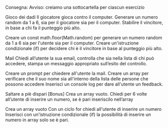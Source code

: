 Consegna: Avviso: creiamo una sottocartella per ciascun esercizio

Gioco dei dadi
Il giocatore gioca contro il computer.
Generare un numero random da 1 a 6, sia per il giocatore sia per il computer.
Stabilire il vincitore, in base a chi fa il punteggio più alto.

Creare un const math.floor(Math.random) per generare un numero random da 1 a 6 sia per l'utente sia per il computer.
Creare un'istruzione condizionale (if) per decidere chi è il vincitore in base al punteggio più alto. 

Mail
Chiedi all’utente la sua email,
controlla che sia nella lista di chi può accedere,
stampa un messaggio appropriato sull’esito del controllo.

Creare un prompt per chiedere all'utente la mail.
Creare un array per verificare che il suo nome sia all'interno della lista delle persone che possono accedere
Inserisci un console log per dare all'utente un feedback.

Saltare a piè dispari [Bonus]
Crea un array vuoto. Chiedi per 6 volte all’utente di inserire un numero, se è pari inseriscilo nell’array

Crea un array vuoto
Con un ciclo for chiedi all'utente di inserire un numero
Inserisci con un'istruzione condizionale (if) la possibilità di inserire un numero in array solo se è pari.